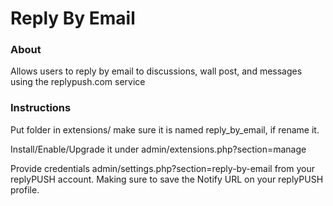 # Reply By Email #

### About ###

Allows users to reply by email to discussions, wall post, and messages using the replypush.com service

### Instructions ###

Put folder in extensions/ make sure it is named reply_by_email, if rename it.

Install/Enable/Upgrade it under admin/extensions.php?section=manage

Provide credentials admin/settings.php?section=reply-by-email from your replyPUSH account.
Making sure to save the Notify URL on your replyPUSH profile. 
